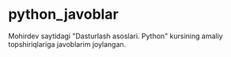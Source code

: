 # python_javoblar
Mohirdev saytidagi "Dasturlash asoslari. Python" kursining amaliy topshiriqlariga javoblarim joylangan.
